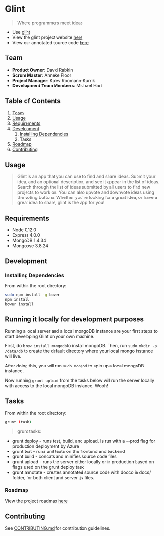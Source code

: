 # Glint

> Where programmers meet ideas

- Use [glint](http://glintapp.azurewebsites.net)
- View the glint project website [here](http://adventurous-starfish.github.io/glint/)
- View our annotated source code [here](http://adventurous-starfish.github.io/glint/docs/glint.html)

## Team

  - __Product Owner__: David Rabkin
  - __Scrum Master__: Anneke Floor
  - __Project Manager__: Kalev Roomann-Kurrik
  - __Development Team Members__: Michael Hari

## Table of Contents

1. [Team](#team)
1. [Usage](#Usage)
1. [Requirements](#requirements)
1. [Development](#development)
    1. [Installing Dependencies](#installing-dependencies)
    1. [Tasks](#tasks)
1. [Roadmap](#roadmap)
1. [Contributing](#contributing)

## Usage

> Glint is an app that you can use to find and share ideas. Submit your idea, and an optional description, and see it appear in the list of ideas. Search through the list of ideas submitted by all users to find new projects to work on. You can also upvote and downvote ideas using the voting buttons. Whether you're looking for a great idea, or have a great idea to share, glint is the app for you!

## Requirements

- Node 0.12.0
- Express 4.0.0
- MongoDB 1.4.34
- Mongoose 3.8.24

## Development

### Installing Dependencies

From within the root directory:

```sh
sudo npm install -g bower
npm install
bower install
```

## Running it locally for development purposes
Running a local server and a local mongoDB instance are your first steps to start developing Glint on your own machine.

First, do `brew install mongodb`to install mongoDB.
Then, run `sudo mkdir -p /data/db` to create the default directory where your local mongo instance will live.

After doing this, you will run `sudo mongod` to spin up a local mongoDB instance.

Now running `grunt upload` from the tasks below will run the server locally with access to the local mongoDB instance. Wooh!

## Tasks

From within the root directory:

```sh
grunt (task)
```

> grunt tasks:
- grunt deploy - runs test, build, and upload. Is run with a --prod flag for production deployment by Azure
- grunt test - runs unit tests on the frontend and backend
- grunt build - concats and minifies source code files
- grunt upload - runs the server either locally or in production based on flags used on the grunt deploy task
- grunt annotate - creates annotated source code with docco in docs/ folder, for both client and server .js files.

### Roadmap

View the project roadmap [here](https://waffle.io/adventurous-starfish/glint)


## Contributing

See [CONTRIBUTING.md](CONTRIBUTING.md) for contribution guidelines.
